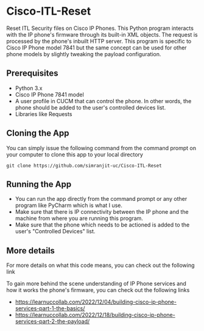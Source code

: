 # Cisco-ITL-Reset
Reset ITL Security files on Cisco IP Phones. This Python program interacts with the IP phone's firmware through its built-in XML objects. The request is processed by the phone's inbuilt HTTP server. This program is specific to Cisco IP Phone model 7841 but the same concept can be used for other phone models by slightly tweaking the payload configuration.

## Prerequisites
- Python 3.x
- Cisco IP Phone 7841 model
- A user profile in CUCM that can control the phone. In other words, the phone should be added to the user's controlled devices list.
- Libraries like Requests

## Cloning the App
You can simply issue the following command from the command prompt on your computer to clone this app to your local directory
```
git clone https://github.com/simranjit-uc/Cisco-ITL-Reset
```
## Running the App
- You can run the app directly from the command prompt or any other program like PyCharm which is what I use.
- Make sure that there is IP connectivity between the IP phone and the machine from where you are running this program.
- Make sure that the phone which needs to be actioned is added to the user's "Controlled Devices" list.

## More details
For more details on what this code means, you can check out the following link

To gain more behind the scene understanding of IP Phone services and how it works the phone's firmware, you can check out the following links

- https://learnuccollab.com/2022/12/04/building-cisco-ip-phone-services-part-1-the-basics/
- https://learnuccollab.com/2022/12/18/building-cisco-ip-phone-services-part-2-the-payload/
